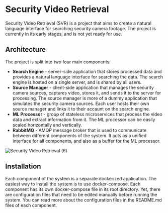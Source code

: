 # Security Video Retrieval
Security Video Retrieval (SVR) is a project that aims to create a natural language interface for
searching security camera footage. The project is currently in its early stages, and is not yet ready for use.

## Architecture

The project is split into two four main components:
- **Search Engine** - server-side application that stores processed data
    and provides a natural language interface for searching the data. The search
    engine is hosted on a single server, and is shared by all users. 
- **Source Manager** - client-side application that manages the security camera sources,
    captures video, stores it, and sends it to the server for processing. The source manager
    is more of a dummy application that simulates the security camera sources. Each
    user hosts their own source manager and links it to their accaunt on the search engine.
- **ML Processor** - group of stateless microservices that process the video data
    and extract information from it. The ML processor can be easily scaled horizontally
    and vertically.
- **RabbitMQ** - AMQP message broker that is used to communicate between different
    components of the system. It acts as a unified interface for all components, and
    also as a buffer for the ML processor.

![Security Video Retrieval (6)](https://github.com/TLMOS/security_video_retrieval/assets/44904798/862b16a8-53d5-41fa-afbc-3d7b750873e0)

## Installation
Each component of the system is a separate dockerized application. The easiest way to
install the system is to use docker-compose. Each component has its own docker-compose
file in its root directory. Yet, there are configuration files that need to be edited
manually before running the system. You can read more about the configuration files
in the README.md files of each component.
